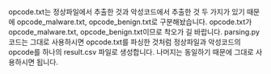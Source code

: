 opcode.txt는 정상파일에서 추출한 것과 악성코드에서 추출한 것 두 가지가 있기 때문에 opcode_malware.txt, opcode_benign.txt로 구분해놨습니다.
opcode.txt가 opcode_malware.txt, opcode_benign.txt이므로 착오가 길 바랍니다.
parsing.py 코드는 그대로 사용하시면 opcode.txt를 파싱한 것처럼 정상파일과 악성코드의 opcode를 하나의 result.csv 파일로 생성합니다.
나머지는 동일하기 때문에 그대로 사용하시면 됩니다. 
